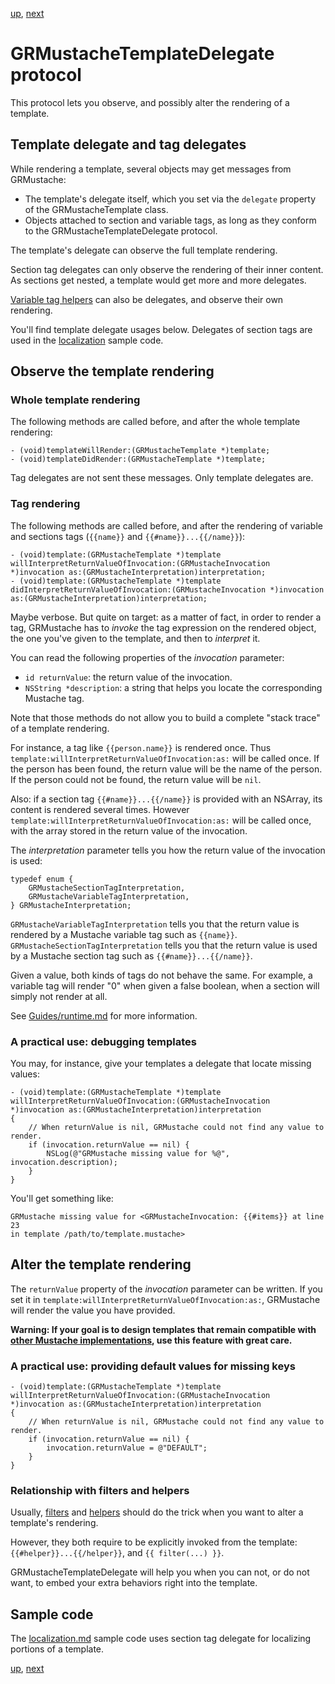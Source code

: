 [up](../../../../GRMustache#documentation), [next](proxies.md)

GRMustacheTemplateDelegate protocol
===================================

This protocol lets you observe, and possibly alter the rendering of a template.


Template delegate and tag delegates
-----------------------------------

While rendering a template, several objects may get messages from GRMustache:

- The template's delegate itself, which you set via the `delegate` property of the GRMustacheTemplate class.
- Objects attached to section and variable tags, as long as they conform to the GRMustacheTemplateDelegate protocol.

The template's delegate can observe the full template rendering.

Section tag delegates can only observe the rendering of their inner content. As sections get nested, a template would get more and more delegates.

[Variable tag helpers](variable_tag_helpers.md) can also be delegates, and observe their own rendering.

You'll find template delegate usages below. Delegates of section tags are used in the [localization](sample_code/localization.md) sample code.


Observe the template rendering
------------------------------

### Whole template rendering

The following methods are called before, and after the whole template rendering:

```objc
- (void)templateWillRender:(GRMustacheTemplate *)template;
- (void)templateDidRender:(GRMustacheTemplate *)template;
```

Tag delegates are not sent these messages. Only template delegates are.

### Tag rendering

The following methods are called before, and after the rendering of variable and sections tags (`{{name}}` and `{{#name}}...{{/name}}`):

```objc
- (void)template:(GRMustacheTemplate *)template willInterpretReturnValueOfInvocation:(GRMustacheInvocation *)invocation as:(GRMustacheInterpretation)interpretation;
- (void)template:(GRMustacheTemplate *)template didInterpretReturnValueOfInvocation:(GRMustacheInvocation *)invocation as:(GRMustacheInterpretation)interpretation;
```

Maybe verbose. But quite on target: as a matter of fact, in order to render a tag, GRMustache has to *invoke* the tag expression on the rendered object, the one you've given to the template, and then to *interpret* it.

You can read the following properties of the *invocation* parameter:

- `id returnValue`: the return value of the invocation.
- `NSString *description`: a string that helps you locate the corresponding Mustache tag.

Note that those methods do not allow you to build a complete "stack trace" of a template rendering.

For instance, a tag like `{{person.name}}` is rendered once. Thus `template:willInterpretReturnValueOfInvocation:as:` will be called once. If the person has been found, the return value will be the name of the person. If the person could not be found, the return value will be `nil`.

Also: if a section tag `{{#name}}...{{/name}}` is provided with an NSArray, its content is rendered several times. However `template:willInterpretReturnValueOfInvocation:as:` will be called once, with the array stored in the return value of the invocation.

The *interpretation* parameter tells you how the return value of the invocation is used:

```objc
typedef enum {
    GRMustacheSectionTagInterpretation,
    GRMustacheVariableTagInterpretation,
} GRMustacheInterpretation;
```

`GRMustacheVariableTagInterpretation` tells you that the return value is rendered by a Mustache variable tag such as `{{name}}`. `GRMustacheSectionTagInterpretation` tells you that the return value is used by a Mustache section tag such as `{{#name}}...{{/name}}`.

Given a value, both kinds of tags do not behave the same. For example, a variable tag will render "0" when given a false boolean, when a section will simply not render at all.

See [Guides/runtime.md](runtime.md) for more information.


### A practical use: debugging templates

You may, for instance, give your templates a delegate that locate missing values:

```objc
- (void)template:(GRMustacheTemplate *)template willInterpretReturnValueOfInvocation:(GRMustacheInvocation *)invocation as:(GRMustacheInterpretation)interpretation
{
    // When returnValue is nil, GRMustache could not find any value to render.
    if (invocation.returnValue == nil) {
        NSLog(@"GRMustache missing value for %@", invocation.description);
    }
}
```

You'll get something like:

```
GRMustache missing value for <GRMustacheInvocation: {{#items}} at line 23
in template /path/to/template.mustache>
```

Alter the template rendering
----------------------------

The `returnValue` property of the *invocation* parameter can be written. If you set it in `template:willInterpretReturnValueOfInvocation:as:`, GRMustache will render the value you have provided.

**Warning: If your goal is to design templates that remain compatible with [other Mustache implementations](https://github.com/defunkt/mustache/wiki/Other-Mustache-implementations), use this feature with great care.**


### A practical use: providing default values for missing keys

```objc
- (void)template:(GRMustacheTemplate *)template willInterpretReturnValueOfInvocation:(GRMustacheInvocation *)invocation as:(GRMustacheInterpretation)interpretation
{
    // When returnValue is nil, GRMustache could not find any value to render.
    if (invocation.returnValue == nil) {
        invocation.returnValue = @"DEFAULT";
    }
}
```

### Relationship with filters and helpers

Usually, [filters](filters.md) and [helpers](helpers.md) should do the trick when you want to alter a template's rendering.

However, they both require to be explicitly invoked from the template: `{{#helper}}...{{/helper}}`, and `{{ filter(...) }}`.

GRMustacheTemplateDelegate will help you when you can not, or do not want, to embed your extra behaviors right into the template.


Sample code
-----------

The [localization.md](sample_code/localization.md) sample code uses section tag delegate for localizing portions of a template.


[up](../../../../GRMustache#documentation), [next](proxies.md)
